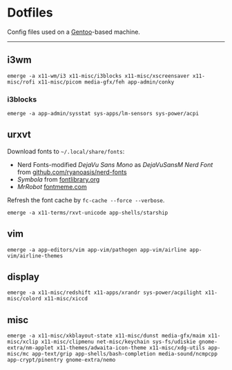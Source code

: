 # Dotfiles

Config files used on a [Gentoo][gentoo]-based machine.

---

## i3wm

    emerge -a x11-wm/i3 x11-misc/i3blocks x11-misc/xscreensaver x11-misc/rofi x11-misc/picom media-gfx/feh app-admin/conky

### i3blocks

    emerge -a app-admin/sysstat sys-apps/lm-sensors sys-power/acpi

## urxvt

Download fonts to `~/.local/share/fonts`:

* Nerd Fonts-modified *DejaVu Sans Mono* as *DejaVuSansM Nerd Font* from [github.com/ryanoasis/nerd-fonts][nerdfonts]
* *Symbola* from [fontlibrary.org][symbola]
* *MrRobot* [fontmeme.com][mrrobot]

Refresh the font cache by `fc-cache --force --verbose`.

    emerge -a x11-terms/rxvt-unicode app-shells/starship

## vim

    emerge -a app-editors/vim app-vim/pathogen app-vim/airline app-vim/airline-themes

## display

    emerge -a x11-misc/redshift x11-apps/xrandr sys-power/acpilight x11-misc/colord x11-misc/xiccd

## misc

    emerge -a x11-misc/xkblayout-state x11-misc/dunst media-gfx/maim x11-misc/xclip x11-misc/clipmenu net-misc/keychain sys-fs/udiskie gnome-extra/nm-applet x11-themes/adwaita-icon-theme x11-misc/xdg-utils app-misc/mc app-text/grip app-shells/bash-completion media-sound/ncmpcpp app-crypt/pinentry gnome-extra/nemo

[gentoo]: https://gentoo.org
[nerdfonts]: https://github.com/ryanoasis/nerd-fonts/releases
[symbola]: https://fontlibrary.org/en/font/symbola
[mrrobot]: https://fontmeme.com/fonts/mr-robot-font/
